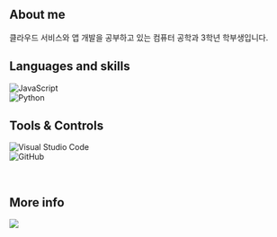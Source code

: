 
## **About me**
클라우드 서비스와 앱 개발을 공부하고 있는 컴퓨터 공학과 3학년 학부생입니다.<br>

## **Languages and skills**
![JavaScript](https://img.shields.io/badge/Javascript-%23323330.svg?style=flat-square&logo=javascript&logoColor=%23F7DF1E)<br>
![Python](https://img.shields.io/badge/python-3670A0?style=flat-square&logo=python&logoColor=ffdd54)  

## **Tools & Controls** <br>
![Visual Studio Code](https://img.shields.io/badge/Visual%20Studio%20Code-0078d7.svg?style=flat-square&logo=visual-studio-code&logoColor=white)  
![GitHub](https://img.shields.io/badge/github-%23121011.svg?style=flat-square&logo=github&logoColor=white)

<br>

## **More info**
<a href="[https://neon-mat-b2e.notion.site/bfe8e65c3828419caa85f8c88f5ed323](https://neon-mat-b2e.notion.site/2bc134a20f99451987c684b12267ad08)"><img src="https://img.shields.io/badge/Portfolio-353535?style=flat-square&logo=Notion&logoColor=white&link=https://puffy-dumpling-10f.notion.site/Portfolio-d7b2997bcb054c9f88d38d681743a6ca"/>
